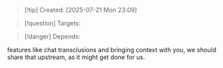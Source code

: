 
>[!tip] Created: [2025-07-21 Mon 23:09]

>[!question] Targets: 

>[!danger] Depends: 

features like chat transclusions and bringing context with you, we should share that upstream, as it might get done for us.

